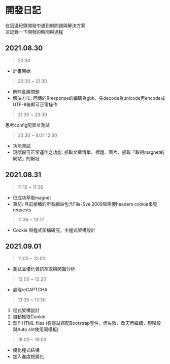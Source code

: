 # 開發日記

在這邊紀錄開發中遇到的問題與解決方案<br>
並記錄一下開發的時間與過程

## 2021.08.30

> 20:30

 - 計畫開始

> 20:30 ~ 21:30

 - 解除亂碼問題
 - 解決方法: 回傳的Rresponse的編碼為gbk，先decode為unicode再encode成UTF-8後即可正常操作

> 21:30 ~ 23:30

思考config配置並測試

> 23:30 ~ 8/31 12:30

 - 功能測試
 - 現階段可正常運作之功能: 抓取文章清單、標題、圖片、抓取「取得magnet的網站」的網址

## 2021.08.31

> 11:16 ~ 11:36

 - 已成功萃取magnet
 - 筆記: 目前接觸的所有網站包含File-Sve 2009皆需要headers cookie來發requests

>  11:36 ~ 13:17

 - Cookie 與程式架構研究，主程式架構設計

## 2021.09.01

> 11:00 ~ 12:00

 - 測試並優化資訊萃取與爬蟲分析

> 12:00 ~ 12:20

 - 處理reCAPTCHA

> 13:35 ~ 17:30

1. 程式架構設計
2. 自動獲取Cookie
3. 製作HTML files (有嘗試搭配Bootstrap套件，但失敗，改天再繼續，現階段與Auto sht使用同模板)

> 18:00 ~ 19:00

 - 優化程式結構
 - 加入進度視覺化
